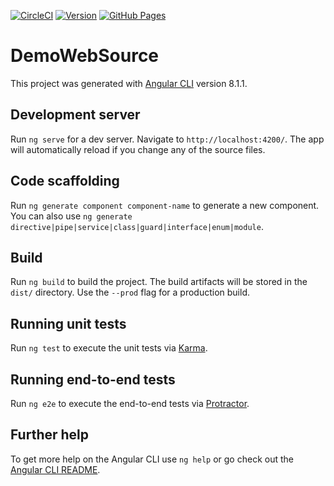 [![CircleCI](https://circleci.com/gh/jef15938/DemoWebSource/tree/dev.svg?style=svg)](https://circleci.com/gh/jef15938/DemoWebSource/tree/dev)    [![Version](https://badgen.net/badge/Version/0.0.7/cyan)]()  [![GitHub Pages](https://badgen.net/badge/icon/GitHub%20Pages?icon=github&label)](https://jef15938.github.io/DemoWebSource/)

# DemoWebSource

This project was generated with [Angular CLI](https://github.com/angular/angular-cli) version 8.1.1.

## Development server

Run `ng serve` for a dev server. Navigate to `http://localhost:4200/`. The app will automatically reload if you change any of the source files.

## Code scaffolding

Run `ng generate component component-name` to generate a new component. You can also use `ng generate directive|pipe|service|class|guard|interface|enum|module`.

## Build

Run `ng build` to build the project. The build artifacts will be stored in the `dist/` directory. Use the `--prod` flag for a production build.

## Running unit tests

Run `ng test` to execute the unit tests via [Karma](https://karma-runner.github.io).

## Running end-to-end tests

Run `ng e2e` to execute the end-to-end tests via [Protractor](http://www.protractortest.org/).

## Further help

To get more help on the Angular CLI use `ng help` or go check out the [Angular CLI README](https://github.com/angular/angular-cli/blob/master/README.md).
